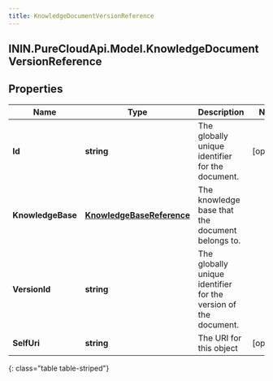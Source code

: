 ```yaml
---
title: KnowledgeDocumentVersionReference
---
```

## ININ.PureCloudApi.Model.KnowledgeDocumentVersionReference

## Properties

|Name | Type | Description | Notes|
|------------ | ------------- | ------------- | -------------|
| **Id** | **string** | The globally unique identifier for the document. | [optional] |
| **KnowledgeBase** | [**KnowledgeBaseReference**](KnowledgeBaseReference.html) | The knowledge base that the document belongs to. | |
| **VersionId** | **string** | The globally unique identifier for the version of the document. | |
| **SelfUri** | **string** | The URI for this object | [optional] |
{: class="table table-striped"}


